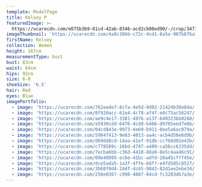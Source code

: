 ```yaml
---
template: ModelPage
title: Kelsey P
featuredImage: >-
  https://ucarecdn.com/e075b3b9-81cd-42ab-8346-acd2cb08ed90/-/crop/3471x1605/0,305/-/preview/
imageThumbnail: 'https://ucarecdn.com/4a8c306b-c72c-4cd1-8a5a-907b876a18f8/'
firstName: Kelsey
collection: Women
height: 167cm
measurementType: bust
bust: 83cm
waist: 64cm
hips: 92cm
size: 6-8
shoeSize: '6.5'
hair: Red
eyes: Blue
imagePortfolio:
  - image: 'https://ucarecdn.com/762eede7-8cfa-4e5d-9d02-21424b38e8da/'
  - image: 'https://ucarecdn.com/0f920acc-61e4-4c78-af4f-e0c75ac56247/'
  - image: 'https://ucarecdn.com/ae9c4e17-3381-497b-a13f-640323bb0268/'
  - image: 'https://ucarecdn.com/a5930cdd-6476-4cdd-b466-d9705eed7e6b/'
  - image: 'https://ucarecdn.com/04cd843e-9973-4e69-b911-0ee5a6ac079a/'
  - image: 'https://ucarecdn.com/5904f413-9e83-4013-aa4c-acb4d50e6d9b/'
  - image: 'https://ucarecdn.com/d69dd8cd-14aa-41ef-91db-cc768d92e42b/'
  - image: 'https://ucarecdn.com/c778589c-16bd-4747-a489-ca56cc6335dd/'
  - image: 'https://ucarecdn.com/7ecba6bb-c36d-4410-88a9-8e5c4aa46c91/'
  - image: 'https://ucarecdn.com/09e49995-ecbe-41bc-adfd-20a45cfff45e/'
  - image: 'https://ucarecdn.com/dce5ada5-1a3f-4ffe-b8f7-e4fd585c8527/'
  - image: 'https://ucarecdn.com/3b68f0d4-24df-4c65-9843-82d1ee2ebe34/'
  - image: 'https://ucarecdn.com/250e0367-c998-4087-84cd-fc3203db7a3e/'
---
```


